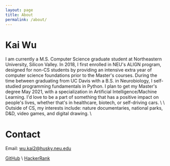 ```yaml
---
layout: page
title: About
permalink: /about/
---
```

# Kai Wu
I am currently a M.S. Computer Science graduate student at Northeastern University, Silicon Valley. In 2018, I first enrolled in NEU's ALIGN program, designed for non-CS students by providing an intensive extra year of computer science foundations prior to the Master's courses. During the time between graduating from UC Davis with a B.S. in Neurobiology, I self-studied programming fundamentals in Python. I plan to get my Master's degree May 2021, with a specialization in Artificial Intelligence/Machine Learning. I'd love to be a part of something that has a positive impact on people's lives, whether that's in healthcare, biotech, or self-driving cars.
\\
\\
Outside of CS, my interests include: nature documentaries, national parks, D&D, video games, and digital drawing.
\\

# Contact
Email: [wu.kai2@husky.neu.edu](wu.kai2@husky.neu.edu)

[GitHub](https://github.com/kaaii) \\
[HackerRank](https://www.hackerrank.com/something_kai)
